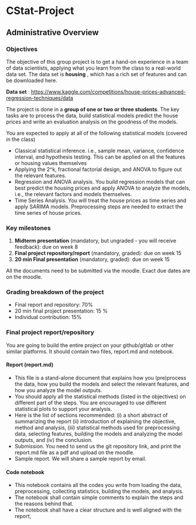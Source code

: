 # CStat-Project

## Administrative Overview
### Objectives


The objective of this group project is to get a hand-on experience in a team of data scientists, applying what you learn from the class to a real-world data set.  The data set is **housing** , which has a rich set of features and can be downloaded here.  

**Data set** : https://www.kaggle.com/competitions/house-prices-advanced-regression-techniques/data


The project is done in a **group of one or two or three students**. The key tasks are to process the data, build  statistical models predict the house prices and write an evaluation analysis on the goodness of the models.  

You are expected to apply at all of the following statistical models (covered in the class)
- Classical statistical inference. i.e., sample mean, variance, confidence interval, and hypothesis testing. This can be applied on all the features or housing values themselves 
- Applying the 2^k, fractional factorial design, and ANOVA to figure out the relevant features. 
- Regression and ANOVA analysis. You build regression models that can best predict the housing prices and apply ANOVA to analyze the models, i.e., the relevant factors and models themselves.
- Time Series Analysis. You will treat the house prices as time series and apply SARIMA models. Preprocessing steps are needed to extract the time series of house prices. 
  
### Key milestones



1. **Midterm presentation** (mandatory, but ungraded - you will receive feedback): due on week 8
2. **Final project repository/report** (mandatory, graded): due on week 15
3. **20 min Final presentation** (mandatory, graded): due on week 15

All the documents need to be submitted via the moodle. Exact due dates are on the moodle.

### Grading breakdown of the project

- Final report and repository: 70%
- 20 min final project presentation: 15 %
- Individual contribution: 15%



### Final project report/repository

You are going to build the entire project on your github/gitlab or other similar platforms. It should contain two files, report.md and notebook. 

#### Report (report.md)

- This file is a stand-alone document that explains how you (pre)process the data, how you build the models and select the relevant features, and how you analyze the model outputs. 
- You should apply all the statistical methods (listed in the objectives) on different part of the steps. You are encouraged to use different statistical plots to support your analysis.  
- Here is the list of sections recommended: (i) a short abstract of summarizing the report (ii) introduction of explaining the objective, method and analysis, (iii) statistical methods used for preprocessing data, selecting features, building the models and analyzing the model outputs, and (iv) the conclusion.  
- Submission.  You need to send us the git repository link, and  print the report.md file as a pdf and upload on the moodle. 
- Sample report. We will share a sample report by email. 

#### Code notebook

- This notebook contains all the codes you write from loading the data, preprocessing, collecting statistics, building the models, and analysis. 
- The notebook shall contain simple comments to explain the steps and the reasons behind that. 
- The notebook shall have a clear structure and is well aligned with the report,
